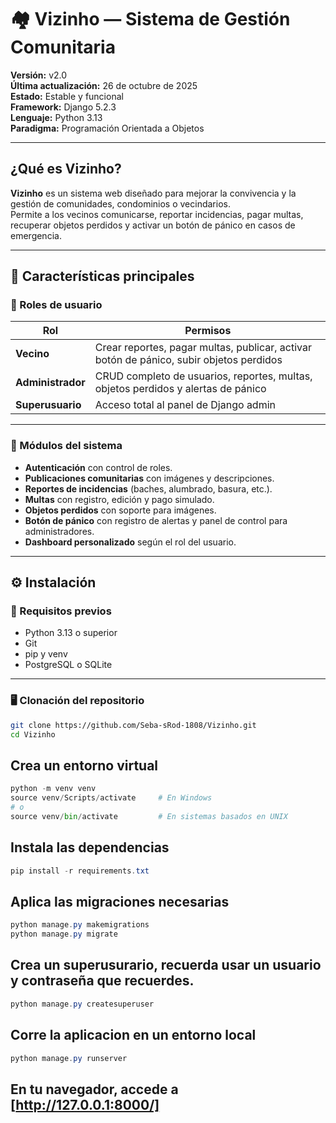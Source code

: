 # 🏘️ Vizinho — Sistema de Gestión Comunitaria

**Versión:** v2.0  
**Última actualización:** 26 de octubre de 2025  
**Estado:** Estable y funcional  
**Framework:** Django 5.2.3  
**Lenguaje:** Python 3.13  
**Paradigma:** Programación Orientada a Objetos

---

## ¿Qué es Vizinho?

**Vizinho** es un sistema web diseñado para mejorar la convivencia y la gestión de comunidades, condominios o vecindarios.  
Permite a los vecinos comunicarse, reportar incidencias, pagar multas, recuperar objetos perdidos y activar un botón de pánico en casos de emergencia.  

---

## 🚀 Características principales

### 👥 Roles de usuario
| Rol | Permisos |
|------|-----------|
| **Vecino** | Crear reportes, pagar multas, publicar, activar botón de pánico, subir objetos perdidos |
| **Administrador** | CRUD completo de usuarios, reportes, multas, objetos perdidos y alertas de pánico |
| **Superusuario** | Acceso total al panel de Django admin |

---

### 🧩 Módulos del sistema
- **Autenticación** con control de roles.
- **Publicaciones comunitarias** con imágenes y descripciones.
- **Reportes de incidencias** (baches, alumbrado, basura, etc.).
- **Multas** con registro, edición y pago simulado.
- **Objetos perdidos** con soporte para imágenes.
- **Botón de pánico** con registro de alertas y panel de control para administradores.
- **Dashboard personalizado** según el rol del usuario.

---

## ⚙️ Instalación

### 🔧 Requisitos previos
- Python 3.13 o superior  
- Git  
- pip y venv  
- PostgreSQL o SQLite  

---

### 🖥️ Clonación del repositorio
```bash
git clone https://github.com/Seba-sRod-1808/Vizinho.git
cd Vizinho
```
## Crea un entorno virtual
```python
python -m venv venv
source venv/Scripts/activate     # En Windows
# o
source venv/bin/activate         # En sistemas basados en UNIX
```
## Instala las dependencias
```powershell
pip install -r requirements.txt
```
## Aplica las migraciones necesarias

```powershell
python manage.py makemigrations
python manage.py migrate
```

## Crea un superusurario, recuerda usar un usuario y contraseña que recuerdes.
```powershell
python manage.py createsuperuser
```

## Corre la aplicacion en un entorno local
```powershell
python manage.py runserver
```
## En tu navegador, accede a [http://127.0.0.1:8000/]
